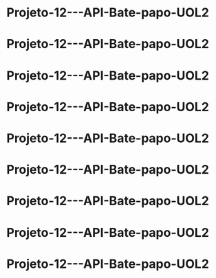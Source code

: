 # Projeto-12---API-Bate-papo-UOL2
# Projeto-12---API-Bate-papo-UOL2
# Projeto-12---API-Bate-papo-UOL2
# Projeto-12---API-Bate-papo-UOL2
# Projeto-12---API-Bate-papo-UOL2
# Projeto-12---API-Bate-papo-UOL2
# Projeto-12---API-Bate-papo-UOL2
# Projeto-12---API-Bate-papo-UOL2
# Projeto-12---API-Bate-papo-UOL2
